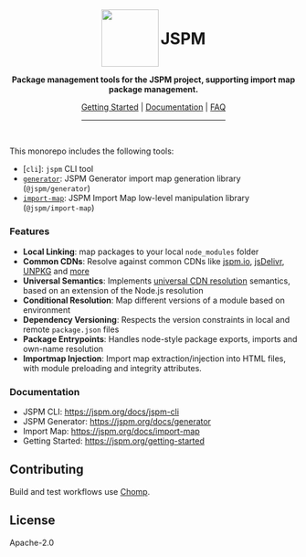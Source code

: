 <div align="center">
  <img style="display: inline-block; width: 100px; vertical-align: middle; margin-top: -1em;" src="https://jspm.org/jspm.png"/>
  <h1 style="display: inline-block">JSPM</h1>
<p><strong>Package management tools for the JSPM project, supporting import map package management.</strong></p>
<a href="https://jspm.org/getting-started">Getting Started</a> | <a href="https://jspm.org/docs/jspm-cli">Documentation</a> | <a href="https://jspm.org/faq">FAQ</a>
<br />
<hr style="width:50%"/>
</div>
<br />

This monorepo includes the following tools:

* [`cli`]: `jspm` CLI tool
* [`generator`](./generator): JSPM Generator import map generation library (`@jspm/generator`)
* [`import-map`](./import-map): JSPM Import Map low-level manipulation library (`@jspm/import-map`)

### Features

* **Local Linking**: map packages to your local `node_modules` folder
* **Common CDNs**: Resolve against common CDNs like [jspm.io](https://jspm.io/), [jsDelivr](https://jsdelivr.com), [UNPKG](https://unpkg.com/) and [more](#customProviders)
* **Universal Semantics**: Implements [universal CDN resolution](https://jspm.org/docs/cdn-resolution.md) semantics, based on an extension of the Node.js resolution
* **Conditional Resolution**: Map different versions of a module based on environment
* **Dependency Versioning**: Respects the version constraints in local and remote `package.json` files
* **Package Entrypoints**: Handles node-style package exports, imports and own-name resolution
* **Importmap Injection**: Import map extraction/injection into HTML files, with module preloading and integrity attributes.

### Documentation

* JSPM CLI: https://jspm.org/docs/jspm-cli
* JSPM Generator: https://jspm.org/docs/generator
* Import Map: https://jspm.org/docs/import-map
* Getting Started: https://jspm.org/getting-started

## Contributing

Build and test workflows use [Chomp](https://chompbuild.com).

## License

Apache-2.0
